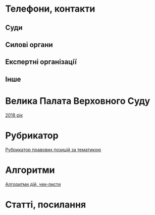 <!-- TITLE: Головна сторінка -->
<!-- SUBTITLE: Зміст та посилання на інші сторінки -->

# Телефони, контакти
## Суди
## Силові органи
## Експертні організації
## Інше
# Велика Палата Верховного Суду
[2018 рік](https://wicase.herokuapp.com/VPVS18)

# Рубрикатор
[Рубрикатор правових позицій за тематикою](https://wicase.herokuapp.com/tags)
# Алгоритми 
[Алгоритми дій, чек-листи](https://wicase.herokuapp.com/algoritm)
# Статті, посилання

